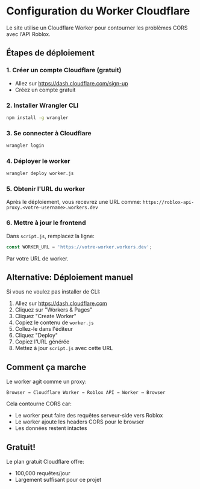# Configuration du Worker Cloudflare

Le site utilise un Cloudflare Worker pour contourner les problèmes CORS avec l'API Roblox.

## Étapes de déploiement

### 1. Créer un compte Cloudflare (gratuit)
- Allez sur https://dash.cloudflare.com/sign-up
- Créez un compte gratuit

### 2. Installer Wrangler CLI
```bash
npm install -g wrangler
```

### 3. Se connecter à Cloudflare
```bash
wrangler login
```

### 4. Déployer le worker
```bash
wrangler deploy worker.js
```

### 5. Obtenir l'URL du worker
Après le déploiement, vous recevrez une URL comme:
`https://roblox-api-proxy.<votre-username>.workers.dev`

### 6. Mettre à jour le frontend
Dans `script.js`, remplacez la ligne:
```javascript
const WORKER_URL = 'https://votre-worker.workers.dev';
```

Par votre URL de worker.

## Alternative: Déploiement manuel

Si vous ne voulez pas installer de CLI:

1. Allez sur https://dash.cloudflare.com
2. Cliquez sur "Workers & Pages"
3. Cliquez "Create Worker"
4. Copiez le contenu de `worker.js`
5. Collez-le dans l'éditeur
6. Cliquez "Deploy"
7. Copiez l'URL générée
8. Mettez à jour `script.js` avec cette URL

## Comment ça marche

Le worker agit comme un proxy:
```
Browser → Cloudflare Worker → Roblox API → Worker → Browser
```

Cela contourne CORS car:
- Le worker peut faire des requêtes serveur-side vers Roblox
- Le worker ajoute les headers CORS pour le browser
- Les données restent intactes

## Gratuit!
Le plan gratuit Cloudflare offre:
- 100,000 requêtes/jour
- Largement suffisant pour ce projet
